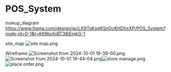 # POS_System

mokup_diagram
https://www.figma.com/design/wcLK9ToKxqKSnOcKHDhxXP/POS_System?node-id=0-1&t=A69bofoBT38iEmkG-1

site_map
![site map.png](..%2F..%2F..%2FPictures%2Fsite%20map.png)

Wireframe
![Screenshot from 2024-10-01 19-39-00.png](..%2F..%2F..%2FPictures%2FScreenshot%20from%202024-10-01%2019-39-00.png)![Screenshot from 2024-10-01 19-44-04.png](..%2F..%2F..%2FPictures%2FScreenshot%20from%202024-10-01%2019-44-04.png)![store manage.png](..%2F..%2F..%2FPictures%2Fstore%20manage.png)![place order.png](..%2F..%2F..%2FPictures%2Fplace%20order.png)